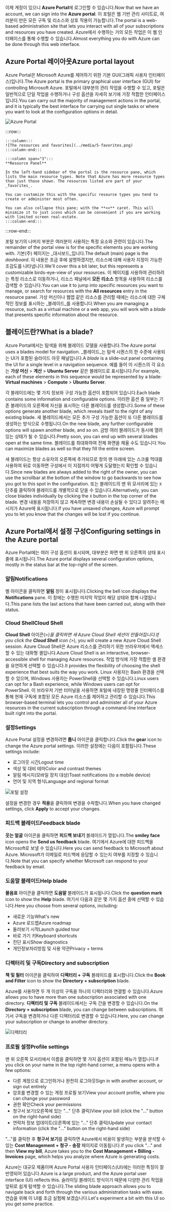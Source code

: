 <span data-ttu-id="cc3a9-101">이제 계정이 있으니 **Azure Portal**에 로그인할 수 있습니다.</span><span class="sxs-lookup"><span data-stu-id="cc3a9-101">Now that we have an account, we can sign into the **Azure portal**.</span></span> <span data-ttu-id="cc3a9-102">이 포털은 웹 기반 관리 사이트로, 여러분이 만든 모든 구독 및 리소스와 상호 작용이 가능합니다.</span><span class="sxs-lookup"><span data-stu-id="cc3a9-102">The portal is a web-based administration site that lets you interact with all of your subscriptions and resources you have created.</span></span> <span data-ttu-id="cc3a9-103">Azure에서 수행하는 거의 모든 작업은 이 웹 인터페이스를 통해 수행할 수 있습니다.</span><span class="sxs-lookup"><span data-stu-id="cc3a9-103">Almost everything you do with Azure can be done through this web interface.</span></span>

## <a name="azure-portal-layout"></a><span data-ttu-id="cc3a9-104">Azure Portal 레이아웃</span><span class="sxs-lookup"><span data-stu-id="cc3a9-104">Azure portal layout</span></span>

<span data-ttu-id="cc3a9-105">Azure Portal은 Microsoft Azure를 제어하기 위한 기본 GUI(그래픽 사용자 인터페이스)입니다.</span><span class="sxs-lookup"><span data-stu-id="cc3a9-105">The Azure portal is the primary graphical user interface (GUI) for controlling Microsoft Azure.</span></span> <span data-ttu-id="cc3a9-106">포털에서 대부분의 관리 작업을 수행할 수 있고, 포털은 일반적으로 단일 작업을 수행하거나 구성 옵션을 자세히 보기에 가장 적합한 인터페이스입니다.</span><span class="sxs-lookup"><span data-stu-id="cc3a9-106">You can carry out the majority of management actions in the portal, and it is typically the best interface for carrying out single tasks or where you want to look at the configuration options in detail.</span></span>

![Azure Portal](../media/5-portal.png)

:::row:::

    :::column:::
    ![The resources and favorites](../media/5-favorites.png)
    :::column-end:::

    :::column span="3":::
    **Resource Panel**
    
    In the left-hand sidebar of the portal is the resource pane, which lists the main resource types. Note that Azure has more resource types than just those shown. The resources listed are part of your _favorites_. 

    You can customize this with the specific resource types you tend to create or administer most often. 

    You can also collapse this pane; with the **<<** caret. This will minimize it to just icons which can be convenient if you are working with limited screen real-estate.
    :::column-end:::

:::row-end:::

<span data-ttu-id="cc3a9-108">포털 보기의 나머지 부분은 여러분이 사용하는 특정 요소와 관련이 있습니다.</span><span class="sxs-lookup"><span data-stu-id="cc3a9-108">The remainder of the portal view is for the specific elements you are working with.</span></span> <span data-ttu-id="cc3a9-109">기본(주) 페이지는 _대시보드_입니다.</span><span class="sxs-lookup"><span data-stu-id="cc3a9-109">The default (main) page is the _dashboard_.</span></span> <span data-ttu-id="cc3a9-110">이 내용은 조금 후에 설명하겠지만, 리소스에 대해 사용자 지정이 가능한 조감도를 나타냅니다.</span><span class="sxs-lookup"><span data-stu-id="cc3a9-110">We'll cover this a bit later, but this represents a customizable birds-eye-view of your resources.</span></span> <span data-ttu-id="cc3a9-111">이 페이지를 사용하여 관리하려는 특정 리소스로 이동하거나, 리소스 패널에서 **모든 리소스** 항목을 사용하여 리소스를 검색할 수 있습니다.</span><span class="sxs-lookup"><span data-stu-id="cc3a9-111">You can use it to jump into specific resources you want to manage, or search for resources with the **All resources** entry in the resource panel.</span></span> <span data-ttu-id="cc3a9-112">가상 머신이나 웹앱 같은 리소스를 관리할 때에는 리소스에 대한 구체적인 정보를 표시하는 _블레이드_를 사용합니다.</span><span class="sxs-lookup"><span data-stu-id="cc3a9-112">When you are managing a resource, such as a virtual machine or a web app, you will work with a _blade_ that presents specific information about the resource.</span></span>

## <a name="what-is-a-blade"></a><span data-ttu-id="cc3a9-113">블레이드란?</span><span class="sxs-lookup"><span data-stu-id="cc3a9-113">What is a blade?</span></span>

<span data-ttu-id="cc3a9-114">Azure Portal에서는 탐색을 위해 블레이드 모델을 사용합니다.</span><span class="sxs-lookup"><span data-stu-id="cc3a9-114">The Azure portal uses a blades model for navigation.</span></span> <span data-ttu-id="cc3a9-115">_블레이드_는 탐색 시퀀스의 한 수준에 사용되는 UI가 포함된 슬라이드 아웃 패널입니다.</span><span class="sxs-lookup"><span data-stu-id="cc3a9-115">A _blade_ is a slide-out panel containing the UI for a single level in a navigation sequence.</span></span> <span data-ttu-id="cc3a9-116">예를 들어 이 시퀀스의 각 요소는 **가상 머신** > **계산** > **Ubuntu Server** 같은 블레이드로 표시됩니다.</span><span class="sxs-lookup"><span data-stu-id="cc3a9-116">For example, each of these elements in this sequence would be represented by a blade: **Virtual machines** > **Compute** > **Ubuntu Server**.</span></span>

<span data-ttu-id="cc3a9-117">각 블레이드에는 몇 가지 정보와 구성 가능한 옵션이 포함되어 있습니다.</span><span class="sxs-lookup"><span data-stu-id="cc3a9-117">Each blade contains some information and configurable options.</span></span> <span data-ttu-id="cc3a9-118">이러한 옵션 중 일부는 기존 블레이드의 오른쪽에 자신을 표시하는 다른 블레이드를 생성합니다.</span><span class="sxs-lookup"><span data-stu-id="cc3a9-118">Some of these options generate another blade, which reveals itself to the right of any existing blade.</span></span> <span data-ttu-id="cc3a9-119">새 블레이드에서는 모든 추가 구성 가능한 옵션이 또 다른 블레이드를 생성하는 방식으로 수행됩니다.</span><span class="sxs-lookup"><span data-stu-id="cc3a9-119">On the new blade, any further configurable options will spawn another blade, and so on.</span></span> <span data-ttu-id="cc3a9-120">금방 여러 블레이드가 동시에 열려 있는 상태가 될 수 있습니다.</span><span class="sxs-lookup"><span data-stu-id="cc3a9-120">Pretty soon, you can end up with several blades open at the same time.</span></span> <span data-ttu-id="cc3a9-121">블레이드를 최대화하여 전체 화면을 채울 수도 있습니다.</span><span class="sxs-lookup"><span data-stu-id="cc3a9-121">You can maximize blades as well so that they fill the entire screen.</span></span>

<span data-ttu-id="cc3a9-122">새 블레이드는 항상 소유자의 오른쪽에 추가되므로 창의 맨 아래에 있는 스크롤 막대를 사용하여 뒤로 이동하면 구성에서 이 지점까지 어떻게 도달했는지 확인할 수 있습니다.</span><span class="sxs-lookup"><span data-stu-id="cc3a9-122">Since new blades are always added to the right of the owner, you can use the scrollbar at the bottom of the window to go backwards to see how you got to this spot in the configuration.</span></span> <span data-ttu-id="cc3a9-123">또는 블레이드의 맨 위 모서리에 있는 `X` 단추를 클릭하여 블레이드를 개별적으로 닫을 수 있습니다.</span><span class="sxs-lookup"><span data-stu-id="cc3a9-123">Alternatively, you can close blades individually by clicking the `X` button in the top corner of the blade.</span></span> <span data-ttu-id="cc3a9-124">변경 내용을 저장하지 않고 계속하면 변경 내용이 손실될 수 있다고 알려주는 메시지가 Azure에 표시됩니다.</span><span class="sxs-lookup"><span data-stu-id="cc3a9-124">If you have unsaved changes, Azure will prompt you to let you know that the changes will be lost if you continue.</span></span>

## <a name="configuring-settings-in-the-azure-portal"></a><span data-ttu-id="cc3a9-125">Azure Portal에서 설정 구성</span><span class="sxs-lookup"><span data-stu-id="cc3a9-125">Configuring settings in the Azure portal</span></span>

<span data-ttu-id="cc3a9-126">Azure Portal에는 여러 구성 옵션이 표시되며, 대부분은 화면 맨 위 오른쪽의 상태 표시줄에 표시됩니다.</span><span class="sxs-lookup"><span data-stu-id="cc3a9-126">The Azure portal displays several configuration options, mostly in the status bar at the top-right of the screen.</span></span>

### <a name="notifications"></a><span data-ttu-id="cc3a9-127">알림</span><span class="sxs-lookup"><span data-stu-id="cc3a9-127">Notifications</span></span>

<span data-ttu-id="cc3a9-128">벨 아이콘을 클릭하면 **알림** 창이 표시됩니다.</span><span class="sxs-lookup"><span data-stu-id="cc3a9-128">Clicking the bell icon displays the **Notifications** pane.</span></span> <span data-ttu-id="cc3a9-129">이 창에는 수행한 마지막 작업이 해당 상태와 함께 나열됩니다.</span><span class="sxs-lookup"><span data-stu-id="cc3a9-129">This pane lists the last actions that have been carried out, along with their status.</span></span>

### <a name="cloud-shell"></a><span data-ttu-id="cc3a9-130">Cloud Shell</span><span class="sxs-lookup"><span data-stu-id="cc3a9-130">Cloud Shell</span></span>

<span data-ttu-id="cc3a9-131">**Cloud Shell** 아이콘(>_)을 클릭하면 새 Azure Cloud Shell 세션이 만들어집니다.</span><span class="sxs-lookup"><span data-stu-id="cc3a9-131">If you click the **Cloud Shell** icon (>_), you will create a new Azure Cloud Shell session.</span></span> <span data-ttu-id="cc3a9-132">Azure Cloud Shell은 Azure 리소스를 관리하기 위한 브라우저에서 액세스할 수 있는 대화형 셸입니다.</span><span class="sxs-lookup"><span data-stu-id="cc3a9-132">Azure Cloud Shell is an interactive, browser-accessible shell for managing Azure resources.</span></span> <span data-ttu-id="cc3a9-133">작업 방식에 가장 적합한 셸 환경을 유연하게 선택할 수 있습니다.</span><span class="sxs-lookup"><span data-stu-id="cc3a9-133">It provides the flexibility of choosing the shell experience that best suits the way you work.</span></span> <span data-ttu-id="cc3a9-134">Linux 사용자는 Bash 환경을 선택할 수 있으며, Windows 사용자는 PowerShell을 선택할 수 있습니다.</span><span class="sxs-lookup"><span data-stu-id="cc3a9-134">Linux users can opt for a Bash experience, while Windows users can opt for PowerShell.</span></span> <span data-ttu-id="cc3a9-135">이 브라우저 기반 터미널을 사용하면 포털에 내장된 명령줄 인터페이스를 통해 현재 구독에 포함된 모든 Azure 리소스를 제어하고 관리할 수 있습니다.</span><span class="sxs-lookup"><span data-stu-id="cc3a9-135">This browser-based terminal lets you control and administer all of your Azure resources in the current subscription through a command-line interface built right into the portal.</span></span>

### <a name="settings"></a><span data-ttu-id="cc3a9-136">설정</span><span class="sxs-lookup"><span data-stu-id="cc3a9-136">Settings</span></span>

<span data-ttu-id="cc3a9-137">Azure Portal 설정을 변경하려면 **톱니** 아이콘을 클릭합니다.</span><span class="sxs-lookup"><span data-stu-id="cc3a9-137">Click the **gear** icon to change the Azure portal settings.</span></span> <span data-ttu-id="cc3a9-138">이러한 설정에는 다음이 포함됩니다.</span><span class="sxs-lookup"><span data-stu-id="cc3a9-138">These settings include:</span></span>

- <span data-ttu-id="cc3a9-139">로그아웃 시간</span><span class="sxs-lookup"><span data-stu-id="cc3a9-139">Logout time</span></span>
- <span data-ttu-id="cc3a9-140">색상 및 대비 테마</span><span class="sxs-lookup"><span data-stu-id="cc3a9-140">Color and contrast themes</span></span>
- <span data-ttu-id="cc3a9-141">알림 메시지(모바일 장치 대상)</span><span class="sxs-lookup"><span data-stu-id="cc3a9-141">Toast notifications (to a mobile device)</span></span>
- <span data-ttu-id="cc3a9-142">언어 및 지역 형식</span><span class="sxs-lookup"><span data-stu-id="cc3a9-142">Language and regional format</span></span>

![포털 설정](../media/5-settings-blade.png)

<span data-ttu-id="cc3a9-144">설정을 변경한 경우 **적용**을 클릭하여 변경을 수락합니다.</span><span class="sxs-lookup"><span data-stu-id="cc3a9-144">When you have changed settings, click **Apply** to accept your changes.</span></span>

### <a name="feedback-blade"></a><span data-ttu-id="cc3a9-145">피드백 블레이드</span><span class="sxs-lookup"><span data-stu-id="cc3a9-145">Feedback blade</span></span>

<span data-ttu-id="cc3a9-146">**웃는 얼굴** 아이콘을 클릭하면 **피드백 보내기** 블레이드가 열립니다.</span><span class="sxs-lookup"><span data-stu-id="cc3a9-146">The **smiley face** icon opens the **Send us feedback** blade.</span></span> <span data-ttu-id="cc3a9-147">여기에서 Azure에 대한 피드백을 Microsoft로 보낼 수 있습니다.</span><span class="sxs-lookup"><span data-stu-id="cc3a9-147">Here you can send feedback to Microsoft about Azure.</span></span> <span data-ttu-id="cc3a9-148">Microsoft가 이메일로 피드백에 응답할 수 있는지 여부를 지정할 수 있습니다.</span><span class="sxs-lookup"><span data-stu-id="cc3a9-148">Note that you can specify whether Microsoft can respond to your feedback by email.</span></span>

### <a name="help-blade"></a><span data-ttu-id="cc3a9-149">도움말 블레이드</span><span class="sxs-lookup"><span data-stu-id="cc3a9-149">Help blade</span></span>

<span data-ttu-id="cc3a9-150">**물음표** 아이콘을 클릭하면 **도움말** 블레이드가 표시됩니다.</span><span class="sxs-lookup"><span data-stu-id="cc3a9-150">Click the **question mark** icon to show the **Help** blade.</span></span> <span data-ttu-id="cc3a9-151">여기서 다음과 같은 몇 가지 옵션 중에 선택할 수 있습니다.</span><span class="sxs-lookup"><span data-stu-id="cc3a9-151">Here you choose from several options, including:</span></span>

- <span data-ttu-id="cc3a9-152">새로운 기능</span><span class="sxs-lookup"><span data-stu-id="cc3a9-152">What's new</span></span>
- <span data-ttu-id="cc3a9-153">Azure 로드맵</span><span class="sxs-lookup"><span data-stu-id="cc3a9-153">Azure roadmap</span></span>
- <span data-ttu-id="cc3a9-154">둘러보기 시작</span><span class="sxs-lookup"><span data-stu-id="cc3a9-154">Launch guided tour</span></span>
- <span data-ttu-id="cc3a9-155">바로 가기 키</span><span class="sxs-lookup"><span data-stu-id="cc3a9-155">Keyboard shortcuts</span></span>
- <span data-ttu-id="cc3a9-156">진단 표시</span><span class="sxs-lookup"><span data-stu-id="cc3a9-156">Show diagnostics</span></span>
- <span data-ttu-id="cc3a9-157">개인정보처리방침 및 사용 약관</span><span class="sxs-lookup"><span data-stu-id="cc3a9-157">Privacy + terms</span></span>

### <a name="directory-and-subscription"></a><span data-ttu-id="cc3a9-158">디렉터리 및 구독</span><span class="sxs-lookup"><span data-stu-id="cc3a9-158">Directory and subscription</span></span>

<span data-ttu-id="cc3a9-159">**책 및 필터** 아이콘을 클릭하여 **디렉터리 + 구독** 블레이드를 표시합니다.</span><span class="sxs-lookup"><span data-stu-id="cc3a9-159">Click the **Book and Filter** icon to show the **Directory + subscription** blade.</span></span>

<span data-ttu-id="cc3a9-160">Azure를 사용하면 두 개 이상의 구독을 하나의 디렉터리와 연결할 수 있습니다.</span><span class="sxs-lookup"><span data-stu-id="cc3a9-160">Azure allows you to have more than one subscription associated with one directory.</span></span> <span data-ttu-id="cc3a9-161">**디렉터리 및 구독** 블레이드에서는 구독 간을 변경할 수 있습니다.</span><span class="sxs-lookup"><span data-stu-id="cc3a9-161">On the **Directory + subscription** blade, you can change between subscriptions.</span></span> <span data-ttu-id="cc3a9-162">여기서 구독을 변경하거나 다른 디렉터리로 변경할 수 있습니다.</span><span class="sxs-lookup"><span data-stu-id="cc3a9-162">Here, you can change your subscription or change to another directory.</span></span>

![디렉터리](../media/5-directory-blade.png)

### <a name="profile-settings"></a><span data-ttu-id="cc3a9-164">프로필 설정</span><span class="sxs-lookup"><span data-stu-id="cc3a9-164">Profile settings</span></span>

<span data-ttu-id="cc3a9-165">맨 위 오른쪽 모서리에서 이름을 클릭하면 몇 가지 옵션이 포함된 메뉴가 열립니다.</span><span class="sxs-lookup"><span data-stu-id="cc3a9-165">If you click on your name in the top right-hand corner, a menu opens with a few options:</span></span>

- <span data-ttu-id="cc3a9-166">다른 계정으로 로그인하거나 완전히 로그아웃</span><span class="sxs-lookup"><span data-stu-id="cc3a9-166">Sign in with another account, or sign out entirely</span></span>
- <span data-ttu-id="cc3a9-167">암호를 변경할 수 있는 계정 프로필 보기</span><span class="sxs-lookup"><span data-stu-id="cc3a9-167">View your account profile, where you can change your password</span></span>
- <span data-ttu-id="cc3a9-168">권한 확인</span><span class="sxs-lookup"><span data-stu-id="cc3a9-168">Check your permissions</span></span>
- <span data-ttu-id="cc3a9-169">청구서 보기(오른쪽에 있는 "..." 단추 클릭)</span><span class="sxs-lookup"><span data-stu-id="cc3a9-169">View your bill (click the "..." button on the right-hand side)</span></span>
- <span data-ttu-id="cc3a9-170">연락처 정보 업데이트(오른쪽에 있는 "..." 단추 클릭)</span><span class="sxs-lookup"><span data-stu-id="cc3a9-170">Update your contact information (click the "..." button on the right-hand side)</span></span>

<span data-ttu-id="cc3a9-171">"..."를 클릭한 후 **청구서 보기**를 클릭하면 Azure에서 비용이 발생하는 부분을 분석할 수 있는 **Cost Management + 청구 - 송장** 페이지로 이동됩니다.</span><span class="sxs-lookup"><span data-stu-id="cc3a9-171">If you click "..." and then **View my bill**, Azure takes you to the **Cost Management + Billing - Invoices** page, which helps you analyze where Azure is generating costs.</span></span>

<span data-ttu-id="cc3a9-172">Azure는 대규모 제품이며 Azure Portal 사용자 인터페이스(UI)에는 이러한 특징이 잘 반영되어 있습니다.</span><span class="sxs-lookup"><span data-stu-id="cc3a9-172">Azure is a large product, and the Azure portal user interface (UI) reflects this.</span></span> <span data-ttu-id="cc3a9-173">슬라이딩 블레이드 방식이기 때문에 다양한 관리 작업을 앞뒤로 쉽게 탐색할 수 있습니다.</span><span class="sxs-lookup"><span data-stu-id="cc3a9-173">The sliding blade approach allows you to navigate back and forth through the various administration tasks with ease.</span></span> <span data-ttu-id="cc3a9-174">연습을 위해 이 UI를 조금 실험해 보겠습니다.</span><span class="sxs-lookup"><span data-stu-id="cc3a9-174">Let's experiment a bit with this UI so you get some practice.</span></span>